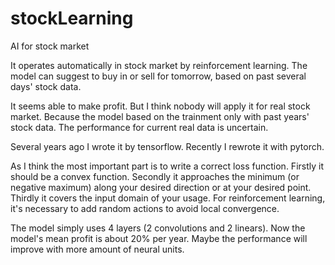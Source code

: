 # stockLearning
AI for stock market

It operates automatically in stock market by reinforcement learning.
The model can suggest to buy in or sell for tomorrow, based on past several days' stock data.

It seems able to make profit.
But I think nobody will apply it for real stock market.
Because the model based on the trainment only with past years' stock data.
The performance for current real data is uncertain.

Several years ago I wrote it by tensorflow. Recently I rewrote it with pytorch.

As I think the most important part is to write a correct loss function.
Firstly it should be a convex function.
Secondly it approaches the minimum (or negative maximum) along your desired direction or at your desired point.
Thirdly it covers the input domain of your usage.
For reinforcement learning, it's necessary to add random actions to avoid local convergence.

The model simply uses 4 layers (2 convolutions and 2 linears).
Now the model's mean profit is about 20% per year.
Maybe the performance will improve with more amount of neural units.

